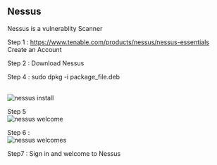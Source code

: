 ## Nessus

Nessus is a vulnerablity Scanner

Step 1 : https://www.tenable.com/products/nessus/nessus-essentials
Create an Account

Step 2 : Download Nessus 

Step 4 : sudo dpkg -i package_file.deb

<br>![nessus install](https://user-images.githubusercontent.com/105601437/222877922-81424c29-39c1-45b0-a5b5-e4fca14e9027.png)
<br>

Step 5 <br>
![nessus welcome](https://user-images.githubusercontent.com/105601437/222878442-14db32ba-1c68-4f6e-8635-48b1f645f6ee.png)


Step 6 :  <br>
![nessus welcomes](https://user-images.githubusercontent.com/105601437/222878462-8d448232-3259-4111-9c89-64c870e76ce1.png)

Step7 : Sign in and welcome to Nessus


